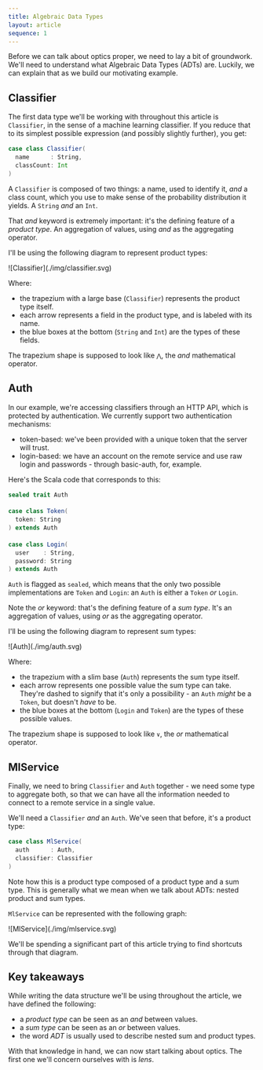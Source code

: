 ```yaml
---
title: Algebraic Data Types
layout: article
sequence: 1
---
```


Before we can talk about optics proper, we need to lay a bit of groundwork. We'll need to understand what Algebraic Data Types (ADTs) are. Luckily, we can explain that as we build our motivating example.

## Classifier

The first data type we'll be working with throughout this article is `Classifier`, in the sense of a machine learning classifier. If you reduce that to its simplest possible expression (and possibly slightly further), you get:

```scala
case class Classifier(
  name      : String,
  classCount: Int
)
```

A `Classifier` is composed of two things: a name, used to identify it, *and* a class count, which you use to make sense of the probability distribution it yields. A `String` *and* an `Int`.

That *and* keyword is extremely important: it's the defining feature of a *product type*. An aggregation of values, using *and* as the aggregating operator.

I'll be using the following diagram to represent product types:

<span class="figure">
![Classifier](./img/classifier.svg)
</span>

Where:
* the trapezium with a large base (`Classifier`) represents the product type itself.
* each arrow represents a field in the product type, and is labeled with its name.
* the blue boxes at the bottom (`String` and `Int`) are the types of these fields.

The trapezium shape is supposed to look like `⋀`, the *and* mathematical operator.


## Auth
In our example, we're accessing classifiers through an HTTP API, which is protected by authentication. We currently support two authentication mechanisms:
* token-based: we've been provided with a unique token that the server will trust.
* login-based: we have an account on the remote service and use raw login and passwords - through basic-auth, for, example.

Here's the Scala code that corresponds to this:

```scala
sealed trait Auth

case class Token(
  token: String
) extends Auth

case class Login(
  user    : String,
  password: String
) extends Auth
```

`Auth` is flagged as `sealed`, which means that the only two possible implementations are `Token` and `Login`: an `Auth` is either a `Token` *or* `Login`.

Note the *or* keyword: that's the defining feature of a *sum type*. It's an aggregation of values, using *or* as the aggregating operator.

I'll be using the following diagram to represent sum types:

<span class="figure">
![Auth](./img/auth.svg)
</span>

Where:
* the trapezium with a slim base (`Auth`) represents the sum type itself.
* each arrow represents one possible value the sum type can take. They're dashed to signify that it's only a possibility - an `Auth` *might* be a `Token`, but doesn't *have* to be.
* the blue boxes at the bottom (`Login` and `Token`) are the types of these possible values.

The trapezium shape is supposed to look like `∨`, the *or* mathematical operator.


## MlService

Finally, we need to bring `Classifier` and `Auth` together - we need some type to aggregate both, so that we can have all the information needed to connect to a remote service in a single value.

We'll need a `Classifier` *and* an `Auth`. We've seen that before, it's a product type:

```scala
case class MlService(
  auth      : Auth,
  classifier: Classifier
)
```

Note how this is a product type composed of a product type and a sum type. This is generally what we mean when we talk about ADTs: nested product and sum types.

`MlService` can be represented with the following graph:

<span class="figure">
![MlService](./img/mlservice.svg)
</span>

We'll be spending a significant part of this article trying to find shortcuts through that diagram.

## Key takeaways

While writing the data structure we'll be using throughout the article, we have defined the following:
* a *product type* can be seen as an *and* between values.
* a *sum type* can be seen as an *or* between values.
* the word *ADT* is usually used to describe nested sum and product types.

With that knowledge in hand, we can now start talking about optics. The first one we'll concern ourselves with is *lens*.
